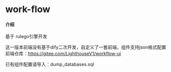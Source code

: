 # work-flow

#### 介绍
基于 rulego引擎开发

这一版本前端没有基于dify二次开发，自定义了一套前端，组件支持json格式配置  
前端仓库：https://gitee.com/LighthouseV1/workflow-ui

已有组件配置请导入：dump_databases.sql
